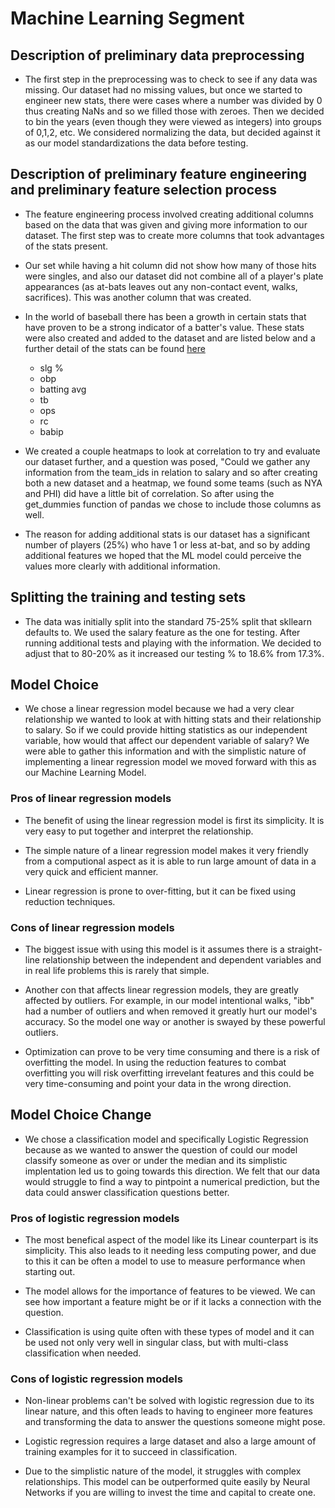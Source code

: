 # Machine Learning Segment

## Description of preliminary data preprocessing
- The first step in the preprocessing was to check to see if any data was missing. Our dataset had no missing values, but once we started to engineer new stats, there were cases where a number was divided by 0 thus creating NaNs and so we filled those with zeroes. Then we decided to bin the years (even though they were viewed as integers) into groups of 0,1,2, etc. We considered normalizing the data, but decided against it as our model standardizations the data before testing.
 
## Description of preliminary feature engineering and preliminary feature selection process
 
- The feature engineering process involved creating additional columns based on the data that was given and giving more information to our dataset. The first step was to create more columns that took advantages of the stats present.
 
- Our set while having a hit column did not show how many of those hits were singles, and also our dataset did not combine all of a player's plate appearances (as at-bats leaves out any non-contact event, walks, sacrifices). This was another column that was created.

- In the world of baseball there has been a growth in certain stats that have proven to be a strong indicator of a batter's value. These stats were also created and added to the dataset and are listed below and a further detail of the stats can be found [here](link)
  - slg %
  - obp 
  - batting avg
  - tb
  - ops
  - rc
  - babip
- We created a couple heatmaps to look at correlation to try and evaluate our dataset further, and a question was posed, "Could we gather any information from the team_ids in relation to salary and so after creating both a new dataset and a heatmap, we found some teams (such as NYA and PHI) did have a little bit of correlation. So after using the get_dummies function of pandas we chose to include those columns as well.

- The reason for adding additional stats is our dataset has a significant number of players (25%) who have 1 or less at-bat, and so by adding additional features we hoped that the ML model could perceive the values more clearly with additional information.

## Splitting the training and testing sets 

- The data was initially split into the standard 75-25% split that skllearn defaults to. We used the salary feature as the one for testing. After running additional tests and playing with the information. We decided to adjust that to 80-20% as it increased our testing % to 18.6% from 17.3%.


## Model Choice

- We chose a linear regression model because we had a very clear relationship we wanted to look at with hitting stats and their relationship to salary. So if we could provide hitting statistics as our independent variable, how would that affect our dependent variable of salary? We were able to gather this information and with the simplistic nature of implementing a linear regression model we moved forward with this as our Machine Learning Model.

### Pros of linear regression models
- The benefit of using the linear regression model is first its simplicity. It is very easy to put together and interpret the relationship. 

- The simple nature of a linear regression model makes it very friendly from a computional aspect as it is able to run large amount of data in a very quick and efficient manner.

- Linear regression is prone to over-fitting, but it can be fixed using reduction techniques. 

### Cons of linear regression models

- The biggest issue with using this model is it assumes there is a straight-line relationship between the independent and dependent variables and in real life problems this is rarely that simple.

- Another con that affects linear regression models, they are greatly affected by outliers. For example, in our model intentional walks, "ibb" had a number of outliers and when removed it greatly hurt our model's accuracy. So the model one way or another is swayed by these powerful outliers.

- Optimization can prove to be very time consuming and there is a risk of overfitting the model. In using the reduction features to combat overfitting you will risk overfitting irrevelant features and this could be very time-consuming and point your data in the wrong direction. 

## Model Choice Change

- We chose a classification model and specifically Logistic Regression because as we wanted to answer the question of could our model classify someone as over or under the median and its simplistic implentation led us to going towards this direction. We felt that our data would struggle to find a way to pintpoint a numerical prediction, but the data could answer classification questions better.

### Pros of logistic regression models

- The most benefical aspect of the model like its Linear counterpart is its simplicity. This also leads to it needing less computing power, and due to this it can be often a model to use to measure performance when starting out.

- The model allows for the importance of features to be viewed. We can see how important a feature might be or if it lacks a connection with the question. 

- Classification is using quite often with these types of model and it can be used not only very well in singular class, but with multi-class classification when needed.  

### Cons of logistic regression models

- Non-linear problems can't be solved with logistic regression due to its linear nature, and this often leads to having to engineer more features and transforming the data to answer the questions someone might pose.

- Logistic regression requires a large dataset and also a large amount of training examples for it to succeed in classification.

- Due to the simplistic nature of the model, it struggles with complex relationships. This model can be outperformed quite easily by Neural Networks if you are willing to invest the time and capital to create one.